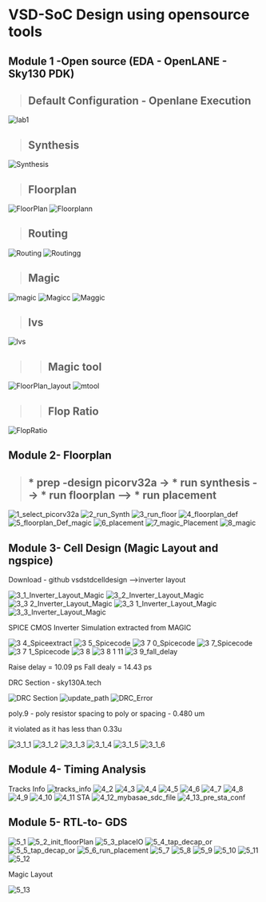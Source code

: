 # VSD-SoC Design using opensource tools

## Module 1 -Open source (EDA - OpenLANE - Sky130 PDK)
 > ## Default Configuration - Openlane Execution ##
![lab1](https://github.com/Adivi123/VSD-SoC-Design-Lab/assets/170654484/61b58e86-a2dc-4ec3-91d0-d3a9d4949d29)
 > ## Synthesis ##
![Synthesis](https://github.com/Adivi123/VSD-SoC-Design-Lab/assets/170654484/509075cc-824e-42b0-b664-a43f070da4b4)
 > ## Floorplan ##
![FloorPlan](https://github.com/Adivi123/VSD-SoC-Design-Lab/assets/170654484/dd2c8460-31e2-427a-891c-0664921985a1)
![Floorplann](https://github.com/Adivi123/VSD-SoC-Design-Lab/assets/170654484/37eb889a-9896-4167-bdbb-8a240d890cc1)
 > ## Routing ##
![Routing](https://github.com/Adivi123/VSD-SoC-Design-Lab/assets/170654484/3088fd2b-469b-47f4-8988-5367e7a908da)
![Routingg](https://github.com/Adivi123/VSD-SoC-Design-Lab/assets/170654484/785595d3-e0a7-4864-9902-41932668375c)
 > ## Magic ##
![magic](https://github.com/Adivi123/VSD-SoC-Design-Lab/assets/170654484/9264ff41-6f36-4743-9663-ed66d8647615)
![Magicc](https://github.com/Adivi123/VSD-SoC-Design-Lab/assets/170654484/24e3b997-6358-4303-9f23-08dec99c276a)
![Maggic](https://github.com/Adivi123/VSD-SoC-Design-Lab/assets/170654484/f6bdc6d9-b9d9-4fd4-9309-83319027cbc6)
 > ## lvs ##
![lvs](https://github.com/Adivi123/VSD-SoC-Design-Lab/assets/170654484/9faa5efd-7df7-45ce-a1dc-6f094c4de9b7)
> > ## Magic tool ##
   ![FloorPlan_layout](https://github.com/Adivi123/VSD-SoC-Design-Lab/assets/170654484/3b1b045c-3022-40c2-ae15-3f97ed16927d)
   ![mtool](https://github.com/Adivi123/VSD-SoC-Design-Lab/assets/170654484/a0012d1b-49d4-4625-86ba-8904d62db71c)
> > ## Flop Ratio ##
   ![FlopRatio](https://github.com/Adivi123/VSD-SoC-Design-Lab/assets/170654484/bac02752-3755-4b46-bdb7-4cc6a2033220)
## Module 2- Floorplan
> ## * prep -design picorv32a -> * run synthesis --> * run floorplan --> * run placement ##
![1_select_picorv32a](https://github.com/Adivi123/VSD-SoC-Design-Lab/assets/170654484/cbb3e551-21e0-4998-9b1d-7e8a668c3819)
![2_run_Synth](https://github.com/Adivi123/VSD-SoC-Design-Lab/assets/170654484/e52bafc0-8593-499a-b70b-896f51700550)
![3_run_floor](https://github.com/Adivi123/VSD-SoC-Design-Lab/assets/170654484/a7e4d201-4cae-46fa-be77-d7b58d99be23)
![4_floorplan_def](https://github.com/Adivi123/VSD-SoC-Design-Lab/assets/170654484/aeed9350-dfc1-4aa9-87d5-f02fffcadf87)
![5_floorplan_Def_magic](https://github.com/Adivi123/VSD-SoC-Design-Lab/assets/170654484/f7d1f659-29dd-4814-b835-00d8b2e3ee9c)
![6_placement](https://github.com/Adivi123/VSD-SoC-Design-Lab/assets/170654484/232aa127-d2e1-457b-8a39-f621884477e2)
![7_magic_Placement](https://github.com/Adivi123/VSD-SoC-Design-Lab/assets/170654484/9c90daa4-c591-45a5-acaf-eecda6df53ed)
![8_magic](https://github.com/Adivi123/VSD-SoC-Design-Lab/assets/170654484/42a922fc-7eeb-4faf-8e7b-ce1e0b056678)
## Module 3- Cell Design (Magic Layout and ngspice)
Download - github vsdstdcelldesign -->inverter layout

![3_1_Inverter_Layout_Magic](https://github.com/Adivi123/VSD-SoC-Design-Lab/assets/170654484/42dd0459-97d3-44f6-8e11-7481d006007b)
![3_2_Inverter_Layout_Magic](https://github.com/Adivi123/VSD-SoC-Design-Lab/assets/170654484/ea9b4e99-2c38-4967-942a-49b1babfbf4b)
![3_3 2_Inverter_Layout_Magic](https://github.com/Adivi123/VSD-SoC-Design-Lab/assets/170654484/81e63d32-1b58-4292-986f-1c206e0a44a3)
![3_3 1_Inverter_Layout_Magic](https://github.com/Adivi123/VSD-SoC-Design-Lab/assets/170654484/b9f2c653-a129-44d9-ac28-a190aa02b7a5)
![3_3_Inverter_Layout_Magic](https://github.com/Adivi123/VSD-SoC-Design-Lab/assets/170654484/7aa6f01a-f04b-4245-865c-d50f3f8c7fcf)

SPICE CMOS Inverter Simulation extracted from MAGIC 

![3 4_Spiceextract](https://github.com/Adivi123/VSD-SoC-Design-Lab/assets/170654484/e41eaf85-0ccb-4e7b-a0df-0a5941bd6c5f)
![3 5_Spicecode](https://github.com/Adivi123/VSD-SoC-Design-Lab/assets/170654484/8ead8885-3581-4e1a-b1da-8c4adbad9f31)
![3 7 0_Spicecode](https://github.com/Adivi123/VSD-SoC-Design-Lab/assets/170654484/80dc7ce9-b87f-4aed-8fc7-fa4d3bc4c91d)
![3 7_Spicecode](https://github.com/Adivi123/VSD-SoC-Design-Lab/assets/170654484/8be6d1a0-a4de-44f6-8306-3029ae3ea27b)
![3 7 1_Spicecode](https://github.com/Adivi123/VSD-SoC-Design-Lab/assets/170654484/b45311f8-8cfd-487a-8d64-3592a2f79087)
![3 8](https://github.com/Adivi123/VSD-SoC-Design-Lab/assets/170654484/c2083fe9-0180-4e33-a4ca-7a824d58f6bc)
![3 8 1 11](https://github.com/Adivi123/VSD-SoC-Design-Lab/assets/170654484/7ece0094-c529-419d-8260-9ad25d179358)
![3 9_fall_delay](https://github.com/Adivi123/VSD-SoC-Design-Lab/assets/170654484/6849ccd0-1296-4ab5-9610-13f91d714e2e)

Raise delay = 10.09 ps
Fall dealy = 14.43 ps

DRC Section - sky130A.tech 

![DRC Section](https://github.com/Adivi123/VSD-SoC-Design-Lab/assets/170654484/6a8bda06-bcc4-41a2-9b35-af975885fe59)
![update_path](https://github.com/Adivi123/VSD-SoC-Design-Lab/assets/170654484/0fa6f7e7-8b12-42b5-b67a-5494e870eeec)
![DRC_Error](https://github.com/Adivi123/VSD-SoC-Design-Lab/assets/170654484/f0b354d0-1ca0-41d8-ad6f-cf29ea9349c2)

poly.9 - poly resistor spacing to poly or spacing - 0.480 um

it violated as it has less than 0.33u

![3_1_1](https://github.com/Adivi123/VSD-SoC-Design-Lab/assets/170654484/28e86fbd-8680-43ca-bfa8-d7440755b4e8)
![3_1_2](https://github.com/Adivi123/VSD-SoC-Design-Lab/assets/170654484/1f517c10-1f81-42e7-ae98-9873b3ed58cd)
![3_1_3](https://github.com/Adivi123/VSD-SoC-Design-Lab/assets/170654484/ac2b9401-7382-499d-ae4e-2ed9c7a856a6)
![3_1_4](https://github.com/Adivi123/VSD-SoC-Design-Lab/assets/170654484/f81c407f-87cc-4793-bde7-25437a646879)
![3_1_5](https://github.com/Adivi123/VSD-SoC-Design-Lab/assets/170654484/b75ec3c0-b29e-44e3-b6ca-364bdc72e622)
![3_1_6](https://github.com/Adivi123/VSD-SoC-Design-Lab/assets/170654484/b989eef9-cc7d-4363-96f3-f46f25712120)
## Module 4- Timing Analysis
Tracks Info
![tracks_info](https://github.com/Adivi123/VSD-SoC-Design-Lab/assets/170654484/5c3363f8-0f79-4980-afe7-4d63dce53bd8)
![4_2](https://github.com/Adivi123/VSD-SoC-Design-Lab/assets/170654484/e94c01de-8aa1-4757-b5ba-9e2130ade378)
![4_3](https://github.com/Adivi123/VSD-SoC-Design-Lab/assets/170654484/ff229dea-812f-4882-9889-d5aeedcf4c49)
![4_4](https://github.com/Adivi123/VSD-SoC-Design-Lab/assets/170654484/7a747a6c-dd88-4c44-9d95-72ecbfd72607)
![4_5](https://github.com/Adivi123/VSD-SoC-Design-Lab/assets/170654484/f2c67e04-f4dc-48a1-bae3-79e2648d1397)
![4_6](https://github.com/Adivi123/VSD-SoC-Design-Lab/assets/170654484/8b80b76c-7d0e-4700-8a28-e9946f27a21f)
![4_7](https://github.com/Adivi123/VSD-SoC-Design-Lab/assets/170654484/80afc2ea-376a-4be4-b20c-f3dd739e8eca)
![4_8](https://github.com/Adivi123/VSD-SoC-Design-Lab/assets/170654484/f1babb36-43cf-4b86-9d2d-81861a1a135e)
![4_9](https://github.com/Adivi123/VSD-SoC-Design-Lab/assets/170654484/73240c7a-7160-45a5-9845-bd8bbdd81d8e)
![4_10](https://github.com/Adivi123/VSD-SoC-Design-Lab/assets/170654484/65baff66-a8f4-4212-b03d-e9df0d94464e)
![4_11](https://github.com/Adivi123/VSD-SoC-Design-Lab/assets/170654484/9cbf676b-1f98-452f-a4f6-847b885fb6fd)
STA
![4_12_mybasae_sdc_file](https://github.com/Adivi123/VSD-SoC-Design-Lab/assets/170654484/d3292e4f-7c72-429d-becf-56e71dfecff8)
![4_13_pre_sta_conf](https://github.com/Adivi123/VSD-SoC-Design-Lab/assets/170654484/e617ca60-26fe-4891-8edf-a7de314959c8)

## Module 5- RTL-to- GDS
![5_1](https://github.com/Adivi123/VSD-SoC-Design-Lab/assets/170654484/7e1ab33f-46b4-470d-a736-a91c03eb2752)
![5_2_init_floorPlan](https://github.com/Adivi123/VSD-SoC-Design-Lab/assets/170654484/35cbb4af-3a70-4e5a-b013-04f81172b77a)
![5_3_placeIO](https://github.com/Adivi123/VSD-SoC-Design-Lab/assets/170654484/f758ba38-5c86-4653-8c9b-7a3c56294ac8)
![5_4_tap_decap_or](https://github.com/Adivi123/VSD-SoC-Design-Lab/assets/170654484/dcb2d387-569e-4fed-bb47-d26478b101e8)
![5_5_tap_decap_or](https://github.com/Adivi123/VSD-SoC-Design-Lab/assets/170654484/3f1ed4bc-0fcb-438c-a909-2e35b86f4b72)
![5_6_run_placement](https://github.com/Adivi123/VSD-SoC-Design-Lab/assets/170654484/7cf28f53-4d27-40d5-869e-f0025c37d969)
![5_7](https://github.com/Adivi123/VSD-SoC-Design-Lab/assets/170654484/066327e4-5950-4338-a393-6be54cb9e682)
![5_8](https://github.com/Adivi123/VSD-SoC-Design-Lab/assets/170654484/852c6aa9-6818-4fa7-8f71-4d697f88f712)
![5_9](https://github.com/Adivi123/VSD-SoC-Design-Lab/assets/170654484/ba088455-0ee6-4076-8df3-1d302aebb764)
![5_10](https://github.com/Adivi123/VSD-SoC-Design-Lab/assets/170654484/22ede0d3-c0e8-4e40-b885-6805093f5dc3)
![5_11](https://github.com/Adivi123/VSD-SoC-Design-Lab/assets/170654484/9e7b0f8f-d14a-4e5a-91eb-9474a5577be7)
![5_12](https://github.com/Adivi123/VSD-SoC-Design-Lab/assets/170654484/cbdebd60-f85a-40d2-9628-cf2c13263127)

Magic Layout

![5_13](https://github.com/Adivi123/VSD-SoC-Design-Lab/assets/170654484/f654c6e2-35f6-4bd9-ab53-d1aaac00354b)




